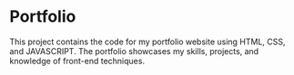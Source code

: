 # Portfolio

This project contains the code for my portfolio
website using HTML, CSS, and JAVASCRIPT. The
portfolio showcases my skills, projects, and
knowledge of front-end techniques.
